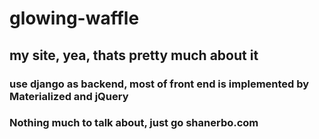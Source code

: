 # glowing-waffle
## my site, yea, thats pretty much about it
### use django as backend, most of front end is implemented by Materialized and jQuery
### Nothing much to talk about, just go shanerbo.com
